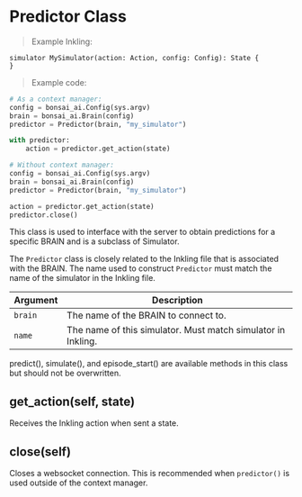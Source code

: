 # Predictor Class

> Example Inkling:

```inkling2
simulator MySimulator(action: Action, config: Config): State {
}
```

> Example code:

```python
# As a context manager:
config = bonsai_ai.Config(sys.argv)
brain = bonsai_ai.Brain(config)
predictor = Predictor(brain, "my_simulator")

with predictor:
    action = predictor.get_action(state)

# Without context manager:
config = bonsai_ai.Config(sys.argv)
brain = bonsai_ai.Brain(config)
predictor = Predictor(brain, "my_simulator")

action = predictor.get_action(state)
predictor.close()
```

This class is used to interface with the server to obtain predictions for a specific BRAIN and
is a subclass of Simulator.

The `Predictor` class is closely related to the Inkling file that is associated with the BRAIN.
The name used to construct `Predictor` must match the name of the simulator in the Inkling file.

| Argument | Description |
| ---      | ---         |
|`brain`   | The name of the BRAIN to connect to. |
|`name`    | The name of this simulator. Must match simulator in Inkling. |

<aside class="notice">
predict(), simulate(), and episode_start() are available methods in this class but should not be overwritten.
</aside>

## get_action(self, state)

Receives the Inkling action when sent a state.

## close(self)

Closes a websocket connection. This is recommended when `predictor()` is used outside of the context manager.
